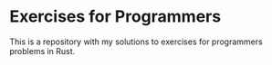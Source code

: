 # Exercises for Programmers
This is a repository with my solutions to exercises for programmers problems in Rust.
